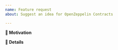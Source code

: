 ```yaml
---
name: Feature request
about: Suggest an idea for OpenZeppelin Contracts

---
```


**🧐 Motivation**
<!-- Is your feature request related to a specific problem? Is it just a crazy idea? Tell us about it! -->

**📝 Details**
<!-- Please describe your feature request in detail. -->

<!-- Make sure that you have reviewed the OpenZeppelin Contributor Guidelines. -->
<!-- https://github.com/OpenZeppelin/openzeppelin-contracts/blob/master/CONTRIBUTING.md -->
